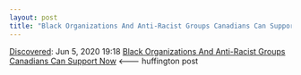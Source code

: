 ```yaml
---
layout: post
title: "Black Organizations And Anti-Racist Groups Canadians Can Support Now"
---
```

[Discovered](http://rolandtanglao.com/2020/07/29/p1-blogthis-checkvist-list-links-to-blog/): Jun 5, 2020 19:18 [Black Organizations And Anti-Racist Groups Canadians Can Support Now](https://www.huffingtonpost.ca/entry/black-organizations-anti-racist-groups-canada_ca_5ed57ea1c5b6867b30853e20) <--- huffington post

